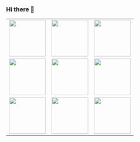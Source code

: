 ### Hi there 👋
<table >
<tr>
<td><img src= "http://tva3.sinaimg.cn/large/006BdrJkgy1gtapoqhskxg3034034q49.gif" width="100" height="100"></td>
<td><img src= "http://tva3.sinaimg.cn/large/006BdrJkgy1gtapoqtrifg30340340t0.gif" width="100" height="100"></td>
<td><img src= "http://tva3.sinaimg.cn/large/006BdrJkgy1gtaposdh10g3034034gma.gif" width="100" height="100"></td>
</tr>
<tr>
<td><img src="http://tva3.sinaimg.cn/large/006BdrJkgy1gtapp45ziqg3034034aag.gif" width="100" height="100"></td>
<td><img src="http://tva3.sinaimg.cn/large/006BdrJkgy1gtapor5mpeg303403474q.gif" width="100" height="100"></td>
<td><img src="http://tva3.sinaimg.cn/large/006BdrJkgy1gtaporh62og30340343z9.gif" width="100" height="100"></td>
</tr>
<tr>
<td><img src="http://tva3.sinaimg.cn/large/006BdrJkgy1gtapou4wi7g3034034aag.gif" width="100" height="100"></td>
<td><img src="http://tva3.sinaimg.cn/large/006BdrJkgy1gtapoo3g36g30340343yu.gif" width="100" height="100"></td>
<td><img src="http://tva3.sinaimg.cn/large/006BdrJkgy1gtapp4hbwag3034034mxo.gif" width="100" height="100"></td>
</tr>
</table>

<!-- https://cdn.jsdelivr.net/npm/sakana-widget@2.2.2/lib/sakana.min.js -->
<!-- https://cdnjs.cloudflare.com/ajax/libs/sakana-widget/2.2.2/sakana.min.js -->
<div id="sakana-widget"></div>
<script>
  function initSakanaWidget() {
    new SakanaWidget().mount('#sakana-widget');
  }
</script>
<script
  async
  onload="initSakanaWidget()"
  src="https://cdn.jsdelivr.net/npm/sakana-widget@2.2.2/lib/sakana.min.js"
></script>
<!--
**1328552867/1328552867** is a ✨ _special_ ✨ repository because its `README.md` (this file) appears on your GitHub profile.

Here are some ideas to get you started:

- 🔭 I’m currently working on ...
- 🌱 I’m currently learning ...
- 👯 I’m looking to collaborate on ...
- 🤔 I’m looking for help with ...
- 💬 Ask me about ...
- 📫 How to reach me: ...
- 😄 Pronouns: ...
- ⚡ Fun fact: ...
-->
